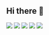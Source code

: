 ## Hi there 👋

![](http://github-profile-summary-cards.vercel.app/api/cards/profile-details?username=monspear&theme=gruvbox)
![](http://github-profile-summary-cards.vercel.app/api/cards/repos-per-language?username=monspear&theme=gruvbox)
![](http://github-profile-summary-cards.vercel.app/api/cards/most-commit-language?username=monspear&theme=gruvbox)
![](http://github-profile-summary-cards.vercel.app/api/cards/stats?username=monspear&theme=gruvbox)
![](http://github-profile-summary-cards.vercel.app/api/cards/productive-time?username=monspear&theme=gruvbox&utcOffset=0)

<!--
**monspear/monspear** is a ✨ _special_ ✨ repository because its `README.md` (this file) appears on your GitHub profile.

Here are some ideas to get you started:

- 🔭 I’m currently working on ...
- 🌱 I’m currently learning ...
- 👯 I’m looking to collaborate on ...
- 🤔 I’m looking for help with ...
- 💬 Ask me about ...
- 📫 How to reach me: ...
- 😄 Pronouns: ...
- ⚡ Fun fact: ...
-->
